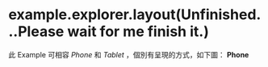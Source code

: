 example.explorer.layout(Unfinished...Please wait for me finish it.)
=======================
此 Example 可相容 *Phone* 和 *Tablet* ，個別有呈現的方式，如下圖：
**Phone**
